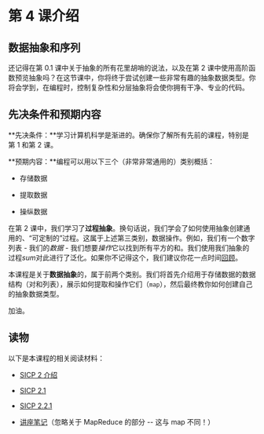 # 第 4 课介绍

## 数据抽象和序列

还记得在第 0.1 课中关于抽象的所有花里胡哨的说法，以及在第 2 课中使用高阶函数预览抽象吗？在这节课中，你将终于尝试创建一些非常有趣的抽象数据类型。你将会学到，在编程时，控制复杂性和分层抽象将会使你拥有干净、专业的代码。

## 先决条件和预期内容

**先决条件：**学习计算机科学是渐进的。确保你了解所有先前的课程，特别是第 1 和第 2 课。

**预期内容：**编程可以用以下三个（非常非常通用的）类别概括：

+   存储数据

+   提取数据

+   操纵数据

在第 2 课中，我们学习了**过程抽象**。换句话说，我们学会了如何使用抽象创建通用的、“可定制的”过程。这属于上述第三类别，数据操作。例如，我们有一个数字列表 - 我们的*数据* - 我们想要*操作*它以找到所有平方的和。我们使用我们抽象的过程*sum*对此进行了泛化。如果你不记得这个，我们建议你花一点时间[回顾](http://berkeley-cs61as.github.io/textbook/hofs-procedures-as-arguments.html)。

本课程是关于**数据抽象**的，属于前两个类别。我们将首先介绍用于存储数据的数据结构（对和列表），展示如何提取和操作它们（`map`），然后最终教你如何创建自己的抽象数据类型。

加油。

## 读物

以下是本课程的相关阅读材料：

+   [SICP 2 介绍](http://mitpress.mit.edu/sicp/full-text/book/book-Z-H-13.html)

+   [SICP 2.1](http://mitpress.mit.edu/sicp/full-text/book/book-Z-H-14.html#%25_sec_2.1)

+   [SICP 2.2.1](http://mitpress.mit.edu/sicp/full-text/book/book-Z-H-15.html#%25_sec_2.2.1)

+   [讲座笔记](http://inst.eecs.berkeley.edu/~cs61as/reader/notes.pdf#page=18)（忽略关于 MapReduce 的部分 -- 这与 map 不同！）
